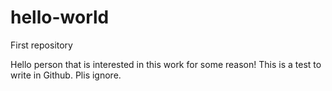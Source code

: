 # hello-world
First repository

Hello person that is interested in this work for some reason! This is a test to write in Github. Plis ignore.
